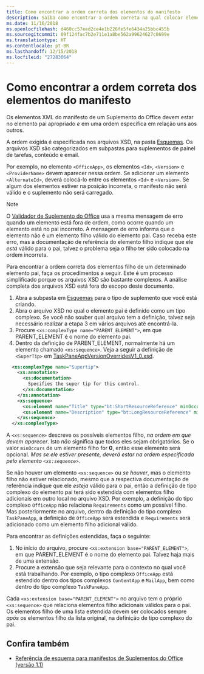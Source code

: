 ```yaml
---
title: Como encontrar a ordem correta dos elementos do manifesto
description: Saiba como encontrar a ordem correta na qual colocar elementos filho em um elemento pai.
ms.date: 11/16/2018
ms.openlocfilehash: d460cc57eed2ce4e1b226fe5fe6434a25bbc455b
ms.sourcegitcommit: 09f124fac7b2e711e1a8be562a99624627c0699e
ms.translationtype: HT
ms.contentlocale: pt-BR
ms.lasthandoff: 12/15/2018
ms.locfileid: "27283064"
---
```

# <a name="how-to-find-the-proper-order-of-manifest-elements"></a>Como encontrar a ordem correta dos elementos do manifesto

Os elementos XML do manifesto de um Suplemento do Office devem estar no elemento pai apropriado *e* em uma ordem específica em relação uns aos outros.

A ordem exigida é especificada nos arquivos XSD, na pasta [Esquemas](https://github.com/OfficeDev/office-js-docs-pr/tree/master/docs/overview/schemas). Os arquivos XSD são categorizados em subpastas para suplementos de painel de tarefas, conteúdo e email.

Por exemplo, no elemento `<OfficeApp>`, os elementos `<Id>`, `<Version>` e `<ProviderName>` devem aparecer nessa ordem. Se adicionar um elemento `<AlternateId>`, deverá colocá-lo entre os elementos `<Id>` e `<Version>`. Se algum dos elementos estiver na posição incorreta, o manifesto não será válido e o suplemento não será carregado.

> [!NOTE]
> O [Validador de Suplemento do Office](/office/dev/add-ins/testing/troubleshoot-manifest#validate-your-manifest-with-the-office-add-in-validator) usa a mesma mensagem de erro quando um elemento está fora de ordem, como ocorre quando um elemento está no pai incorreto. A mensagem de erro informa que o elemento não é um elemento filho válido do elemento pai. Caso receba este erro, mas a documentação de referência do elemento filho indique que ele *está* válido para o pai, talvez o problema seja o filho ter sido colocado na ordem incorreta.

Para encontrar a ordem correta dos elementos filho de um determinado elemento pai, faça os procedimentos a seguir. Este é um processo simplificado porque os arquivos XSD são bastante complexos. A análise completa dos arquivos XSD está fora do escopo deste documento.

1. Abra a subpasta em [Esquemas](https://github.com/OfficeDev/office-js-docs-pr/tree/master/docs/overview/schemas) para o tipo de suplemento que você está criando. 
2. Abra o arquivo XSD no qual o elemento pai é definido como um tipo complexo. Se você não souber qual arquivo tem a definição, talvez seja necessário realizar a etapa 3 em vários arquivos até encontrá-la.
3. Procure `<xs:complexType name="PARENT_ELEMENT">`, em que PARENT_ELEMENT é o nome do elemento pai.
4. Dentro da definição de PARENT_ELEMENT, normalmente há um elemento chamado `<xs:sequence>`. Veja a seguir a definição de `<SuperTip>` em [TaskPaneAppVersionOverridesV1_0.xsd](https://raw.githubusercontent.com/OfficeDev/office-js-docs-pr/master/docs/overview/schemas/taskpane/TaskPaneAppVersionOverridesV1_0.xsd).

```xml
  <xs:complexType name="Supertip">
    <xs:annotation>
      <xs:documentation>
        Specifies the super tip for this control.
      </xs:documentation>
    </xs:annotation>
    <xs:sequence>
      <xs:element name="Title" type="bt:ShortResourceReference" minOccurs="1" maxOccurs="1" />
      <xs:element name="Description" type="bt:LongResourceReference" minOccurs="1" maxOccurs="1" />
    </xs:sequence>
  </xs:complexType>
```

A `<xs:sequence>` descreve os possíveis elementos filho, *na ordem em que devem aparecer*. Isto *não* significa que todos eles sejam obrigatórios. Se o valor `minOccurs` de um elemento filho for **0**, então esse elemento será opcional. *Mas se ele estiver presente, deverá estar na ordem especificada pelo elemento `<xs:sequence>`*.

Se não houver um elemento `<xs:sequence>` ou *se houver*, mas o elemento filho não estiver relacionado, mesmo que a respectiva documentação de referência indique que ele *esteja* válido para o pai, então a definição de tipo complexo do elemento pai terá sido estendida com elementos filho adicionais em outro local no arquivo XSD. Por exemplo, a definição do tipo complexo `OfficeApp` não relaciona `Requirements` como um possível filho. Mas posteriormente no arquivo, dentro da definição do tipo complexo `TaskPaneApp`, a definição de `OfficeApp` será estendida e `Requirements` será adicionado como um elemento filho adicional válido.

Para encontrar as definições estendidas, faça o seguinte:

1. No início do arquivo, procure `<xs:extension base="PARENT_ELEMENT">`, em que PARENT_ELEMENT é o nome do elemento pai. Talvez haja mais de uma extensão.
2. Procure a extensão que seja relevante para o contexto no qual você está trabalhando. Por exemplo, o tipo complexo `OfficeApp` está estendido dentro dos tipos complexos `ContentApp` e `MailApp`, bem como dentro do tipo complexo `TaskPaneApp`.

Cada `<xs:extension base="PARENT_ELEMENT">` no arquivo tem o próprio `<xs:sequence>` que relaciona elementos filho adicionais válidos para o pai. Os elementos filho de uma lista estendida devem ser colocados sempre *após* os elementos filho da lista original, na definição de tipo complexo do pai.

## <a name="see-also"></a>Confira também

- [Referência de esquema para manifestos de Suplementos do Office (versão 1.1)](../develop/add-in-manifests.md)
